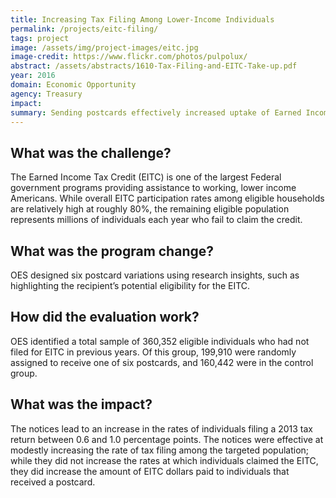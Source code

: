 ```yaml
---
title: Increasing Tax Filing Among Lower-Income Individuals
permalink: /projects/eitc-filing/
tags: project
image: /assets/img/project-images/eitc.jpg
image-credit: https://www.flickr.com/photos/pulpolux/
abstract: /assets/abstracts/1610-Tax-Filing-and-EITC-Take-up.pdf
year: 2016
domain: Economic Opportunity
agency: Treasury
impact:
summary: Sending postcards effectively increased uptake of Earned Income Tax Credit among eligible population.
---
```

## What was the challenge?

The Earned Income Tax Credit (EITC) is one of the largest Federal government programs providing assistance to working, lower income Americans. While overall EITC participation rates among eligible households are relatively high at roughly 80%, the remaining eligible population represents millions of individuals each year who fail to claim the credit.

## What was the program change?

OES designed six postcard variations using research insights, such as highlighting the recipient’s potential eligibility for the EITC.

## How did the evaluation work?

OES identified a total sample of 360,352 eligible individuals who had not filed for EITC in previous years. Of this group, 199,910 were randomly assigned to receive one of six postcards, and 160,442 were in the control group.

## What was the impact?

The notices lead to an increase in the rates of individuals filing a 2013 tax return between 0.6 and 1.0 percentage points. The notices were effective at modestly increasing the rate of tax filing among the targeted population; while they did not increase the rates at which individuals claimed the EITC, they did increase the amount of EITC dollars paid to individuals that received a postcard.
